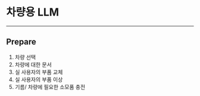 # 차량용 LLM
------------

## Prepare
1. 차량 선택
2. 차량에 대한 문서
3. 실 사용자의 부품 교체
4. 실 사용자의 부품 이상
5. 기름/ 차량에 필요한 소모품 충전